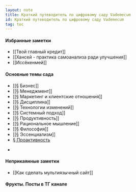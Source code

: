 ```yaml
---
layout: note
title: Краткий путеводитель по цифровому саду Vademecum
id: Краткий путеводитель по цифровому саду Vademecum
tag: toc
---
```


#### Избранные заметки
- [[Твой главный кредит]]
- [[Хансей - практика самоанализа ради улучшения]]
- [[Иссёкенмей]]

#### Основные темы сада
- [[§ Бизнес]]
- [[§ Менеджмент]]
- [[§ Маркетинг и клиентские отношения]]
- [[§ Дисциплина]]
- [[§ Технологии изменений]]
- [[§ Системный подход]]
- [[§ Продуктивность]]
- [[§ Рациональное мышление]]
- [[§ Философия]]
- [[§ Эссенциализм]]
- [§ Проактивность](§%20Проактивность.md)
*

#### Неприкаянные заметки
- [[Как сделать мультиязычный сайт]]


#### Фрукты. Посты в ТГ канале 